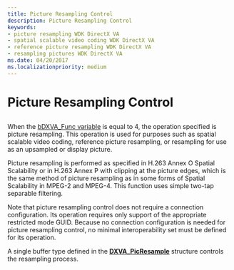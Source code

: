 ```yaml
---
title: Picture Resampling Control
description: Picture Resampling Control
keywords:
- picture resampling WDK DirectX VA
- spatial scalable video coding WDK DirectX VA
- reference picture resampling WDK DirectX VA
- resampling pictures WDK DirectX VA
ms.date: 04/20/2017
ms.localizationpriority: medium
---
```


# Picture Resampling Control


## <span id="ddk_picture_resampling_control_gg"></span><span id="DDK_PICTURE_RESAMPLING_CONTROL_GG"></span>


When the [bDXVA\_Func variable](bdxva-func-variable.md) is equal to 4, the operation specified is picture resampling. This operation is used for purposes such as spatial scalable video coding, reference picture resampling, or resampling for use as an upsampled or display picture.

Picture resampling is performed as specified in H.263 Annex O Spatial Scalability or in H.263 Annex P with clipping at the picture edges, which is the same method of picture resampling as in some forms of Spatial Scalability in MPEG-2 and MPEG-4. This function uses simple two-tap separable filtering.

Note that picture resampling control does not require a connection configuration. Its operation requires only support of the appropriate restricted mode GUID. Because no connection configuration is needed for picture resampling control, no minimal interoperability set must be defined for its operation.

A single buffer type defined in the [**DXVA\_PicResample**](/windows-hardware/drivers/ddi/dxva/ns-dxva-_dxva_picresample) structure controls the resampling process.

 

